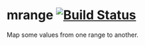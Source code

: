# mrange [![Build Status](https://travis-ci.org/orangemug/mrange.svg?branch=master)](https://travis-ci.org/orangemug/mrange)
Map some values from one range to another.
